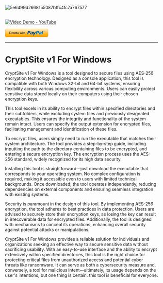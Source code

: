 
![5e6499d2668155087bffc4fc7a767577](https://github.com/hy011121/Win-CryptSite/assets/75035965/e64b4f58-546d-4859-91d6-f3994285aa39)

<br>
  <a href="https://www.youtube.com/watch?v=AlRQqJxBcuk">
    <img src="https://img.shields.io/badge/Video Demo: - YouTube-blue?style=for-the-badge" alt="Video Demo - YouTube" />
  </a> 

<a href="https://paypal.me/CTwylight">![Paypal Donate Button](https://raw.githubusercontent.com/KristinitaTest/KristinitaTest.github.io/master/donate/PayPal-Donate-Button-Dollar.png)</a>

---

# CryptSite v1 For Windows

CryptSite v1 For Windows is a tool designed to secure files using AES-256 encryption technology. Designed as a console application, this tool is compatible with both Windows 32-bit and 64-bit systems, ensuring flexibility across various computing environments. Users can easily protect sensitive data stored locally on their computers using their chosen encryption keys.

This tool excels in its ability to encrypt files within specified directories and their subfolders, while excluding system files and previously designated executables. This ensures the integrity and functionality of the system remain intact. Users can specify the output extension for encrypted files, facilitating management and identification of these files.

To encrypt files, users simply need to run the executable that matches their system architecture. The tool provides a step-by-step guide, including inputting the path to the directory containing files to be encrypted, and entering a secure encryption key. The encryption process uses the AES-256 standard, widely recognized for its high data security.

Installing this tool is straightforward—just download the executable that corresponds to your operating system. No complex configuration is required, making it accessible even to users with limited technical backgrounds. Once downloaded, the tool operates independently, reducing dependencies on external components and ensuring seamless integration with existing systems.

Security is paramount in the design of this tool. By implementing AES-256 encryption, the tool adheres to best practices in data protection. Users are advised to securely store their encryption keys, as losing the key can result in irrecoverable data for encrypted files. Additionally, the tool is designed with mechanisms to conceal its operations, enhancing overall security against potential attacks or manipulations.

CryptSite v1 For Windows provides a reliable solution for individuals and organizations seeking an effective way to secure sensitive data without sacrificing usability. With an easy-to-use interface and the ability to encrypt extensively within specified directories, this tool is the right choice for protecting critical files from unauthorized access and potential cyber threats like ransomware. It can serve as both a cybersecurity measure and, conversely, a tool for malicious intent—ultimately, its usage depends on the user's intentions, but one thing is certain: this tool is beneficial for everyone.


